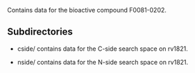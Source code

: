 Contains data for the bioactive compound F0081-0202.

## Subdirectories

- cside/ contains data for the C-side search space on rv1821.

- nside/ contains data for the N-side search space on rv1821.

